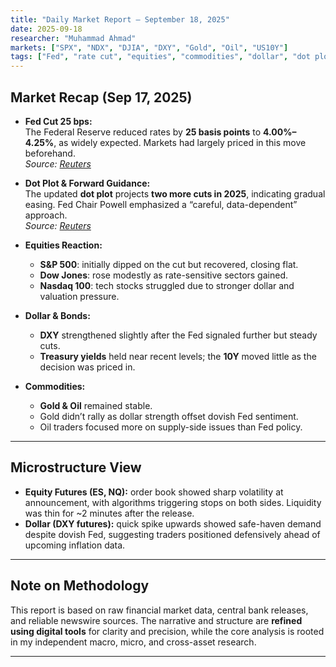```yaml
---
title: "Daily Market Report – September 18, 2025"
date: 2025-09-18
researcher: "Muhammad Ahmad"
markets: ["SPX", "NDX", "DJIA", "DXY", "Gold", "Oil", "US10Y"]
tags: ["Fed", "rate cut", "equities", "commodities", "dollar", "dot plot"]
---
```


## Market Recap (Sep 17, 2025)

- **Fed Cut 25 bps:**  
  The Federal Reserve reduced rates by **25 basis points** to **4.00%–4.25%**, as widely expected. Markets had largely priced in this move beforehand.  
   *Source: [Reuters](https://www.reuters.com/business/fed-lowers-interest-rates-signals-more-cuts-ahead-miran-dissents-2025-09-17/?utm_source=chatgpt.com)*

- **Dot Plot & Forward Guidance:**  
  The updated **dot plot** projects **two more cuts in 2025**, indicating gradual easing. Fed Chair Powell emphasized a “careful, data-dependent” approach.  
   *Source: [Reuters](https://www.reuters.com/business/fed-delivers-normal-sized-rate-cut-sees-steady-pace-further-reductions-miran-2025-09-17/?utm_source=chatgpt.com)*

- **Equities Reaction:**  
  - **S&P 500**: initially dipped on the cut but recovered, closing flat.  
  - **Dow Jones**: rose modestly as rate-sensitive sectors gained.  
  - **Nasdaq 100**: tech stocks struggled due to stronger dollar and valuation pressure.  

- **Dollar & Bonds:**  
  - **DXY** strengthened slightly after the Fed signaled further but steady cuts.  
  - **Treasury yields** held near recent levels; the **10Y** moved little as the decision was priced in.

- **Commodities:**  
  - **Gold & Oil** remained stable.  
  - Gold didn’t rally as dollar strength offset dovish Fed sentiment.  
  - Oil traders focused more on supply-side issues than Fed policy.

---

##  Microstructure View

- **Equity Futures (ES, NQ):** order book showed sharp volatility at announcement, with algorithms triggering stops on both sides. Liquidity was thin for ~2 minutes after the release.  
- **Dollar (DXY futures):** quick spike upwards showed safe-haven demand despite dovish Fed, suggesting traders positioned defensively ahead of upcoming inflation data.

---

##  Note on Methodology

This report is based on raw financial market data, central bank releases, and reliable newswire sources. The narrative and structure are **refined using digital tools** for clarity and precision, while the core analysis is rooted in my independent macro, micro, and cross-asset research.

---
